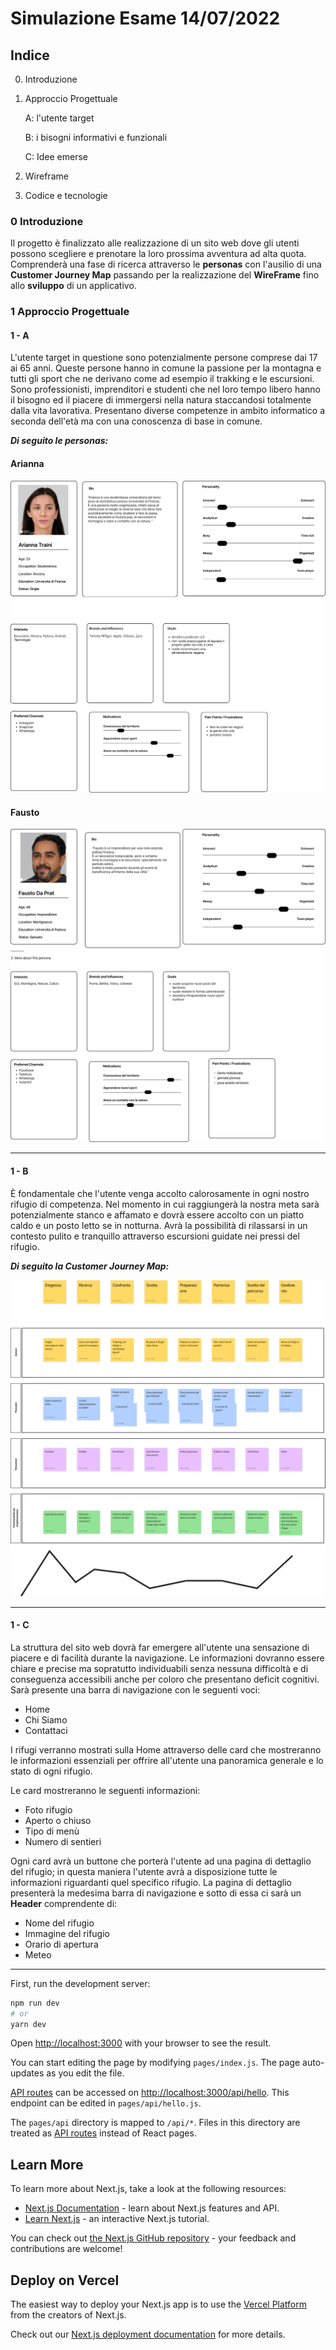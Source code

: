 # Simulazione Esame 14/07/2022

## Indice

0. Introduzione

1. Approccio Progettuale

   A: l'utente target

   B: i bisogni informativi e funzionali

   C: Idee emerse

2. Wireframe

3. Codice e tecnologie

### 0 Introduzione

Il progetto è finalizzato alle realizzazione di un sito web dove gli utenti possono scegliere e prenotare la loro prossima avventura ad alta quota.
Comprenderà una fase di ricerca attraverso le **personas** con l'ausilio di una **Customer Journey Map** passando per la realizzazione del **WireFrame** fino allo **sviluppo** di un applicativo.

### 1 Approccio Progettuale

#### 1 - A

L'utente target in questione sono potenzialmente persone comprese dai 17 ai 65 anni.
Queste persone hanno in comune la passione per la montagna e tutti gli sport che ne derivano come ad esempio il trakking e le escursioni.
Sono professionisti, imprenditori e studenti che nel loro tempo libero hanno il bisogno ed il piacere di immergersi nella natura staccandosi totalmente dalla vita lavorativa.
Presentano diverse competenze in ambito informatico a seconda dell'età ma con una conoscenza di base in comune.

**_Di seguito le personas:_**

#### Arianna

<img src="./assets/images/personas/Personas 1.png">

#### Fausto

<img src="./assets/images/personas/Personas 2.png">

<hr>

#### 1 - B

È fondamentale che l'utente venga accolto calorosamente in ogni nostro rifugio di competenza.
Nel momento in cui raggiungerà la nostra meta sarà potenzialmente stanco e affamato e dovrà essere accolto con un piatto caldo e un posto letto se in notturna.
Avrà la possibilità di rilassarsi in un contesto pulito e tranquillo attraverso escursioni guidate nei pressi del rifugio.

**_Di seguito la Customer Journey Map:_**

<img src="./assets/images/personas/CJM-2.png">

<hr>

#### 1 - C

La struttura del sito web dovrà far emergere all'utente una sensazione di piacere e di facilità durante la navigazione.
Le informazioni dovranno essere chiare e precise ma sopratutto individuabili senza nessuna difficoltà e di conseguenza accessibili anche per coloro che presentano deficit cognitivi.
Sarà presente una barra di navigazione con le seguenti voci:

<ul>
<li>Home</li>
<li>Chi Siamo</li>
<li>Contattaci</li>
</ul>

I rifugi verranno mostrati sulla Home attraverso delle card che mostreranno le informazioni essenziali per offrire all'utente una panoramica generale e lo stato di ogni rifugio.

Le card mostreranno le seguenti informazioni:

<ul>
<li>Foto rifugio</li>
<li>Aperto o chiuso</li>
<li>Tipo di menù</li>
<li>Numero di sentieri</li>
</ul>

Ogni card avrà un buttone che porterà l'utente ad una pagina di dettaglio del rifugio; in questa maniera l'utente avrà a disposizione tutte le informazioni riguardanti quel specifico rifugio.
La pagina di dettaglio presenterà la medesima barra di navigazione e sotto di essa ci sarà un **Header** comprendente di:

<ul>
<li>Nome del rifugio</li>
<li>Immagine del rifugio</li>
<li>Orario di apertura</li>
<li>Meteo</li>
</ul>

<hr>

First, run the development server:

```bash
npm run dev
# or
yarn dev
```

Open [http://localhost:3000](http://localhost:3000) with your browser to see the result.

You can start editing the page by modifying `pages/index.js`. The page auto-updates as you edit the file.

[API routes](https://nextjs.org/docs/api-routes/introduction) can be accessed
on [http://localhost:3000/api/hello](http://localhost:3000/api/hello). This endpoint can be edited
in `pages/api/hello.js`.

The `pages/api` directory is mapped to `/api/*`. Files in this directory are treated
as [API routes](https://nextjs.org/docs/api-routes/introduction) instead of React pages.

## Learn More

To learn more about Next.js, take a look at the following resources:

- [Next.js Documentation](https://nextjs.org/docs) - learn about Next.js features and API.
- [Learn Next.js](https://nextjs.org/learn) - an interactive Next.js tutorial.

You can check out [the Next.js GitHub repository](https://github.com/vercel/next.js/) - your feedback and contributions
are welcome!

## Deploy on Vercel

The easiest way to deploy your Next.js app is to use
the [Vercel Platform](https://vercel.com/new?utm_medium=default-template&filter=next.js&utm_source=create-next-app&utm_campaign=create-next-app-readme)
from the creators of Next.js.

Check out our [Next.js deployment documentation](https://nextjs.org/docs/deployment) for more details.
